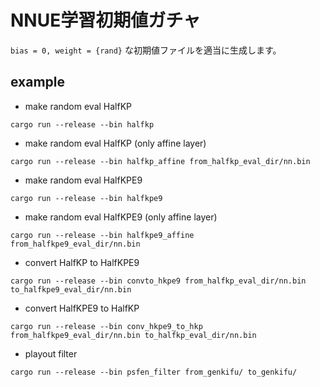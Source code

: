 # NNUE学習初期値ガチャ

`bias = 0, weight = {rand}` な初期値ファイルを適当に生成します。

## example

- make random eval HalfKP

```
cargo run --release --bin halfkp
```

- make random eval HalfKP (only affine layer)

```
cargo run --release --bin halfkp_affine from_halfkp_eval_dir/nn.bin
```

- make random eval HalfKPE9

```
cargo run --release --bin halfkpe9
```

- make random eval HalfKPE9 (only affine layer)

```
cargo run --release --bin halfkpe9_affine from_halfkpe9_eval_dir/nn.bin
```

- convert HalfKP to HalfKPE9

```
cargo run --release --bin convto_hkpe9 from_halfkp_eval_dir/nn.bin to_halfkpe9_eval_dir/nn.bin
```

- convert HalfKPE9 to HalfKP

```
cargo run --release --bin conv_hkpe9_to_hkp from_halfkpe9_eval_dir/nn.bin to_halfkp_eval_dir/nn.bin
```

- playout filter

```
cargo run --release --bin psfen_filter from_genkifu/ to_genkifu/
```
